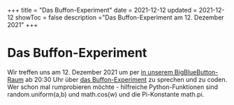 +++
title = "Das Buffon-Experiment"
date = 2021-12-12
updated = 2021-12-12
showToc = false
description ="Das Buffon-Experiment am 12. Dezember 2021"
+++

# Das Buffon-Experiment

Wir treffen uns am 12. Dezember 2021 um per [in unserem BigBlueButton-Raum](https://bbb.cyber4edu.org/b/der-0rc-8x7-4re)
ab 20:30 Uhr über
[das Buffon-Experiment](https://www.mathe-museum.uni-passau.de/digitale-exponate-zum-ausprobieren/das-buffon-experiment/)
zu sprechen und zu coden. Wer schon mal rumprobieren möchte - hilfreiche Python-Funktionen sind random.uniform(a,b) und
math.cos(w) und die Pi-Konstante math.pi.
